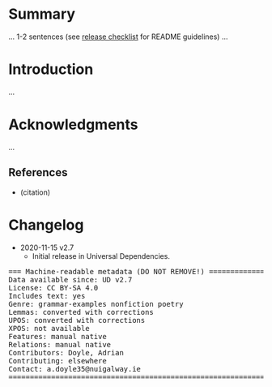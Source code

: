 # Summary

... 1-2 sentences (see [release checklist](http://universaldependencies.org/release_checklist.html#the-readme-file) for README guidelines) ...


# Introduction

...


# Acknowledgments

...

## References

* (citation)


# Changelog

* 2020-11-15 v2.7
  * Initial release in Universal Dependencies.


<pre>
=== Machine-readable metadata (DO NOT REMOVE!) ================================
Data available since: UD v2.7
License: CC BY-SA 4.0
Includes text: yes
Genre: grammar-examples nonfiction poetry
Lemmas: converted with corrections
UPOS: converted with corrections
XPOS: not available
Features: manual native
Relations: manual native
Contributors: Doyle, Adrian
Contributing: elsewhere
Contact: a.doyle35@nuigalway.ie
===============================================================================
</pre>
